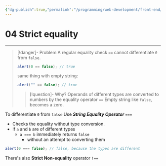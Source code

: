 ```yaml
---
{"dg-publish":true,"permalink":"/programming/web-development/front-end/javascript-vanilla/01-basics/07-comparisons/04-strict-equality/","tags":["programming","webdevelopment","frontend","JavaScript"]}
---
```



# 04 Strict equality

---

> [!danger]- Problem
> A regular equality check `==` cannot differentiate `0` from `false`.
>
> ```javascript
> alert(0 == false); // true
> ```
>
> same thing with empty string:
>
> ```javascript
> alert("" == false); // true
> ```
>
> > [!question]- Why?
> > Operands of different types are converted to numbers by the equality operator `==`
> > Empty string like `false`, becomes a zero.

To differentiate `0` from `false`
Use **_String Equality Operator_** `===`

- Checks the equality without type conversion.
- If `a` and `b` are of different types
  - `a === b` immediately returns `false`
    - without an attempt to converting them

```javascript
alert(0 === false); // false, because the types are different
```

There's also **Strict Non-equality** operator `!==`
